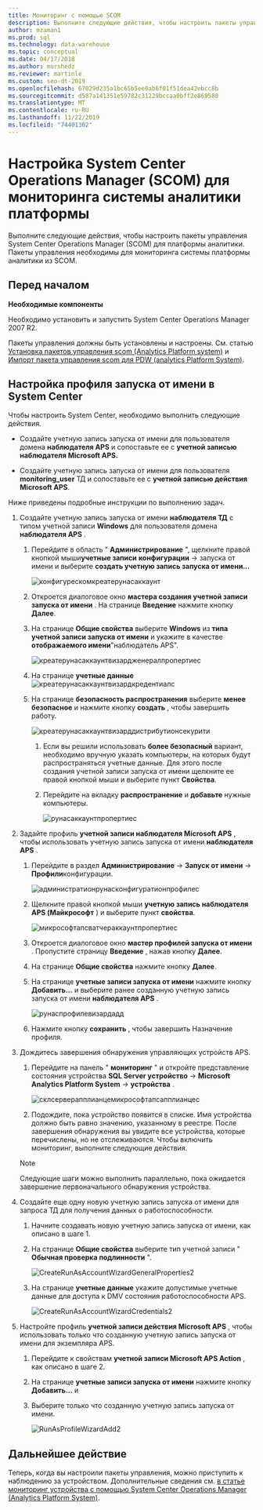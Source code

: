 ```yaml
---
title: Мониторинг с помощью SCOM
description: Выполните следующие действия, чтобы настроить пакеты управления System Center Operations Manager (SCOM) для платформы аналитики. Пакеты управления необходимы для мониторинга системы платформы аналитики из SCOM.
author: mzaman1
ms.prod: sql
ms.technology: data-warehouse
ms.topic: conceptual
ms.date: 04/17/2018
ms.author: murshedz
ms.reviewer: martinle
ms.custom: seo-dt-2019
ms.openlocfilehash: 67029d235a1bc65b5ee0ab6f01f51dea42ebcc8b
ms.sourcegitcommit: d587a141351e59782c31229bccaa0bff2e869580
ms.translationtype: MT
ms.contentlocale: ru-RU
ms.lasthandoff: 11/22/2019
ms.locfileid: "74401302"
---
```

# <a name="configure-system-center-operations-manager-scom-to-monitor-analytics-platform-system"></a>Настройка System Center Operations Manager (SCOM) для мониторинга системы аналитики платформы
Выполните следующие действия, чтобы настроить пакеты управления System Center Operations Manager (SCOM) для платформы аналитики. Пакеты управления необходимы для мониторинга системы платформы аналитики из SCOM.  
  
## <a name="BeforeBegin"></a>Перед началом  
**Необходимые компоненты**  
  
Необходимо установить и запустить System Center Operations Manager 2007 R2.  
  
Пакеты управления должны быть установлены и настроены. См. статью [Установка пакетов управления scom &#40;Analytics Platform system&#41;](install-the-scom-management-packs.md) и [Импорт пакета управления scom для PDW &#40;analytics Platform System&#41;](import-the-scom-management-pack-for-pdw.md).  
  
## <a name="ConfigureRunAsProfile"></a>Настройка профиля запуска от имени в System Center  
Чтобы настроить System Center, необходимо выполнить следующие действия.  
  
-   Создайте учетную запись запуска от имени для пользователя домена **наблюдателя APS** и сопоставьте ее с **учетной записью наблюдателя Microsoft APS.**  
  
-   Создайте учетную запись запуска от имени для пользователя **monitoring_user** ТД и сопоставьте ее с **учетной записью действия Microsoft APS**.  
  
Ниже приведены подробные инструкции по выполнению задач.  
  
1.  Создайте учетную запись запуска от имени **наблюдателя ТД** с типом учетной записи **Windows** для пользователя домена **наблюдателя APS** .  
  
    1.  Перейдите в область " **Администрирование** ", щелкните правой кнопкой мыши**учетные записи** **конфигурации** -> запуска от имени и выберите **создать учетную запись запуска от имени...**  
  
        ![конфигурескомкреатерунасаккаунт](./media/configure-scom-to-monitor-analytics-platform-system/ConfigureScomCreateRunAsAccount.png "конфигурескомкреатерунасаккаунт")  
  
    2.  Откроется диалоговое окно **мастера создания учетной записи запуска от имени** . На странице **Введение** нажмите кнопку **Далее**.  
  
    3.  На странице **Общие свойства** выберите **Windows** из **типа учетной записи запуска от имени** и укажите в качестве **отображаемого имени**"наблюдатель APS".  
  
        ![креатерунасаккаунтвизардженералпропертиес](./media/configure-scom-to-monitor-analytics-platform-system/CreateRunAsAccountWizardGeneralProperties.png "креатерунасаккаунтвизардженералпропертиес")  
  
    4.  На странице **учетные данные** ![креатерунасаккаунтвизардкредентиалс](./media/configure-scom-to-monitor-analytics-platform-system/CreateRunAsAccountWizardCredentials.png "креатерунасаккаунтвизардкредентиалс")  
  
    5.  На странице **безопасность распространения** выберите **менее безопасное** и нажмите кнопку **создать** , чтобы завершить работу.  
  
        ![креатерунасаккаунтвизарддистрибутионсекурити](./media/configure-scom-to-monitor-analytics-platform-system/CreateRunAsAccountWizardDistributionSecurity.png "креатерунасаккаунтвизарддистрибутионсекурити")  
  
        1.  Если вы решили использовать **более безопасный** вариант, необходимо вручную указать компьютеры, на которых будут распространяться учетные данные. Для этого после создания учетной записи запуска от имени щелкните ее правой кнопкой мыши и выберите пункт **Свойства**.  
  
        2.  Перейдите на вкладку **распространение** и **добавьте** нужные компьютеры.  
  
            ![рунасаккаунтпропертиес](./media/configure-scom-to-monitor-analytics-platform-system/RunAsAccountProperties.png "рунасаккаунтпропертиес")  
  
2.  Задайте профиль **учетной записи наблюдателя Microsoft APS** , чтобы использовать учетную запись запуска от имени **наблюдателя APS** .  
  
    1.  Перейдите в раздел **Администрирование** -> **Запуск от имени** -> **Профили**конфигурации.  
  
        ![администратионрунасконфигуратионпрофилес](./media/configure-scom-to-monitor-analytics-platform-system/AdministrationRunAsConfigurationProfiles.png "администратионрунасконфигуратионпрофилес")  
  
    2.  Щелкните правой кнопкой мыши **учетную запись наблюдателя APS (Майкрософт** ) и выберите пункт **свойства**.  
  
        ![микрософтапсватчераккаунтпропертиес](./media/configure-scom-to-monitor-analytics-platform-system/MicrosoftApsWatcherAccountProperties.png "микрософтапсватчераккаунтпропертиес")  
  
    3.  Откроется диалоговое окно **мастер профилей запуска от имени** . Пропустите страницу **Введение** , нажав кнопку **Далее**.  
  
    4.  На странице **Общие свойства** нажмите кнопку **Далее**.  
  
    5.  На странице **учетные записи запуска от имени** нажмите кнопку **Добавить...** и выберите ранее созданную учетную запись запуска от имени **наблюдателя APS** .  
  
        ![рунаспрофилевизардадд](./media/configure-scom-to-monitor-analytics-platform-system/RunAsProfileWizardAdd.png "рунаспрофилевизардадд")  
  
    6.  Нажмите кнопку **сохранить** , чтобы завершить Назначение профиля.  
  
3.  Дождитесь завершения обнаружения управляющих устройств APS.  
  
    1.  Перейдите на панель " **мониторинг** " и откройте представление состояния устройства **SQL Server устройство** -> **Microsoft Analytics Platform System** -> **устройства** .  
  
        ![склсерверапплианцемикрософтапсапплианцес](./media/configure-scom-to-monitor-analytics-platform-system/SqlServerApplianceMicrosoftApsAppliances.png "склсерверапплианцемикрософтапсапплианцес")  
  
    2.  Подождите, пока устройство появится в списке. Имя устройства должно быть равно значению, указанному в реестре. После завершения обнаружения вы увидите все устройства, которые перечислены, но не отслеживаются. Чтобы включить мониторинг, выполните следующие действия.  
  
    > [!NOTE]  
    > Следующие шаги можно выполнить параллельно, пока ожидается завершение первоначального обнаружения устройства.  
  
4.  Создайте еще одну новую учетную запись запуска от имени для запроса ТД для получения данных о работоспособности.  
  
    1.  Начните создавать новую учетную запись запуска от имени, как описано в шаге 1.  
  
    2.  На странице **Общие свойства** выберите тип учетной записи " **Обычная проверка подлинности** ".  
  
        ![CreateRunAsAccountWizardGeneralProperties2](./media/configure-scom-to-monitor-analytics-platform-system/CreateRunAsAccountWizardGeneralProperties2.png "CreateRunAsAccountWizardGeneralProperties2")  
  
    3.  На странице **учетные данные** укажите допустимые учетные данные для доступа к DMV состояния работоспособности APS.  
  
        ![CreateRunAsAccountWizardCredentials2](./media/configure-scom-to-monitor-analytics-platform-system/CreateRunAsAccountWizardCredentials2.png "CreateRunAsAccountWizardCredentials2")  
  
5.  Настройте профиль **учетной записи действия Microsoft APS** , чтобы использовать только что созданную учетную запись запуска от имени для экземпляра APS.  
  
    1.  Перейдите к свойствам **учетной записи Microsoft APS Action** , как описано в шаге 2.  
  
    2.  На странице **учетные записи запуска от имени** нажмите кнопку **Добавить...** и 
    3.  Выберите только что созданную учетную запись запуска от имени.  
  
        ![RunAsProfileWizardAdd2](./media/configure-scom-to-monitor-analytics-platform-system/RunAsProfileWizardAdd2.png "RunAsProfileWizardAdd2")  
  
## <a name="next-step"></a>Дальнейшее действие  
Теперь, когда вы настроили пакеты управления, можно приступить к наблюдению за устройством. Дополнительные сведения см. [в статье мониторинг устройства с помощью System Center Operations Manager &#40;Analytics Platform System&#41;](monitor-the-appliance-by-using-system-center-operations-manager.md).  
  
<!-- MISSING LINKS ## See Also  
[Common Metadata Query Examples &#40;SQL Server PDW&#41;](../sqlpdw/common-metadata-query-examples-sql-server-pdw.md)  -->  
  
